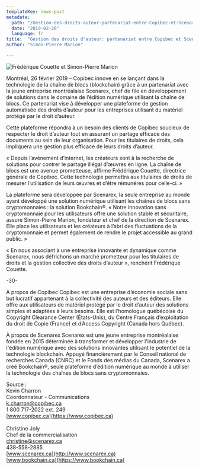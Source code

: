```yaml
---
templateKey: news-post
metadata:
  path: "/Gestion-des-droits-auteur-partenariat-entre-Copibec-et-Scenarex"
  date: "2019-02-26"
  language: fr
title:  "Gestion des droits d'auteur: partenariat entre Copibec et Scenarex"
author: "Simon-Pierre Marion"

---
```


<img src="/img/Communique_Scenarex_KC_1021x540.png" alt="Frédérique Couette et Simon-Pierre Marion">

Montréal, 26 février 2019 – Copibec innove en se lançant dans la technologie de la chaîne de blocs (blockchain) grâce à un partenariat avec la jeune entreprise montréalaise Scenarex, chef de file en développement de solutions dans le domaine de l’édition numérique utilisant la chaîne de blocs. Ce partenariat vise à développer une plateforme de gestion automatisée des droits d’auteur pour les entreprises utilisant du matériel protégé par le droit d’auteur.

Cette plateforme répondra à un besoin des clients de Copibec soucieux de respecter le droit d’auteur tout en assurant un partage efficace des documents au sein de leur organisation. Pour les titulaires de droits, cela impliquera une gestion plus efficace de leurs droits d’auteur.

« Depuis l’avènement d’internet, les créateurs sont à la recherche de solutions pour contrer le partage illégal d’œuvres en ligne. La chaîne de blocs est une avenue prometteuse, affirme Frédérique Couette, directrice générale de Copibec. Cette technologie permettra aux titulaires de droits de mesurer l’utilisation de leurs œuvres et d’être rémunérés pour celle-ci. »

La plateforme sera développée par Scenarex, la seule entreprise au monde ayant développé une solution numérique utilisant les chaînes de blocs sans cryptomonnaies : la solution Bookchain®. « Notre innovation sans cryptomonnaie pour les utilisateurs offre une solution stable et sécuritaire, assure Simon-Pierre Marion, fondateur et chef de la direction de Scenarex. Elle place les utilisateurs et les créateurs à l’abri des fluctuations de la cryptomonnaie et permet également de rendre le projet accessible au grand public. »

« En nous associant à une entreprise innovante et dynamique comme Scenarex, nous défrichons un marché prometteur pour les titulaires de droits et la gestion collective des droits d’auteur », renchérit Frédérique Couette.

-30-

À propos de Copibec
Copibec est une entreprise d’économie sociale sans but lucratif appartenant à la collectivité des auteurs et des éditeurs. Elle offre aux utilisateurs de matériel protégé par le droit d’auteur des solutions simples et adaptées à leurs besoins. Elle est l’homologue québécoise du Copyright Clearance Center (États-Unis), du Centre Français d’exploitation du droit de Copie (France) et d’Access Copyright (Canada hors Québec).

À propos de Scenarex
Scenarex est une jeune entreprise montréalaise fondée en 2015 déterminée à transformer et développer l'industrie de l'édition numérique avec des solutions innovantes utilisant le potentiel de la technologie blockchain. Appuyé financièrement par le Conseil national de recherches Canada (CNRC) et le Fonds des médias du Canada, Scenarex a créé Bookchain®, seule plateforme d’édition numérique au monde à utiliser la technologie des chaînes de blocs sans cryptomonnaies.

Source :
<br>Kevin Charron
<br>Coordonnateur - Communications
<br><a hdate="mailto:k.charron@copibec.ca">k.charron@copibec.ca</a>
<br>1 800 717-2022 ext. 249
<br>[www.copibec.ca](https://www.copibec.ca)
<br>
<br>Christine Joly
<br>Chef de la commercialisation
<br><a hdate="mailto:christine@scenarex.ca">christine@scenarex.ca</a>
<br>438-558-2885
<br>[www.scenarex.ca](http://www.scenarex.ca)
<br>[www.bookchain.ca](https://www.bookchain.ca)
